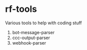 # rf-tools

Various tools to help with coding stuff

1) bot-message-parser
2) ccc-output-parser
3) webhook-parser